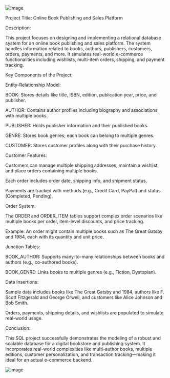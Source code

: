 ![image](https://github.com/user-attachments/assets/2863ff8d-6bd9-4b2a-b5c5-d872f11c48ee)


Project Title: Online Book Publishing and Sales Platform

Description:

This project focuses on designing and implementing a relational database system for an online book publishing and sales platform. The system handles information related to books, authors, publishers, customers, orders, payments, and more. It simulates real-world e-commerce functionalities including wishlists, multi-item orders, shipping, and payment tracking.

Key Components of the Project:

Entity-Relationship Model:

BOOK: Stores details like title, ISBN, edition, publication year, price, and publisher.

AUTHOR: Contains author profiles including biography and associations with multiple books.

PUBLISHER: Holds publisher information and their published books.

GENRE: Stores book genres; each book can belong to multiple genres.

CUSTOMER: Stores customer profiles along with their purchase history.

Customer Features:

Customers can manage multiple shipping addresses, maintain a wishlist, and place orders containing multiple books.

Each order includes order date, shipping info, and shipment status.

Payments are tracked with methods (e.g., Credit Card, PayPal) and status (Completed, Pending).

Order System:

The ORDER and ORDER_ITEM tables support complex order scenarios like multiple books per order, item-level discounts, and price tracking.

Example: An order might contain multiple books such as The Great Gatsby and 1984, each with its quantity and unit price.

Junction Tables:

BOOK_AUTHOR: Supports many-to-many relationships between books and authors (e.g., co-authored books).

BOOK_GENRE: Links books to multiple genres (e.g., Fiction, Dystopian).

Data Insertions:

Sample data includes books like The Great Gatsby and 1984, authors like F. Scott Fitzgerald and George Orwell, and customers like Alice Johnson and Bob Smith.

Orders, payments, shipping details, and wishlists are populated to simulate real-world usage.

Conclusion:

This SQL project successfully demonstrates the modeling of a robust and scalable database for a digital bookstore and publishing system. It incorporates real-world complexities like multi-author books, multiple editions, customer personalization, and transaction tracking—making it ideal for an actual e-commerce backend.

![image](https://github.com/user-attachments/assets/5d40de20-8af4-4058-a83b-b0de7e235554)


